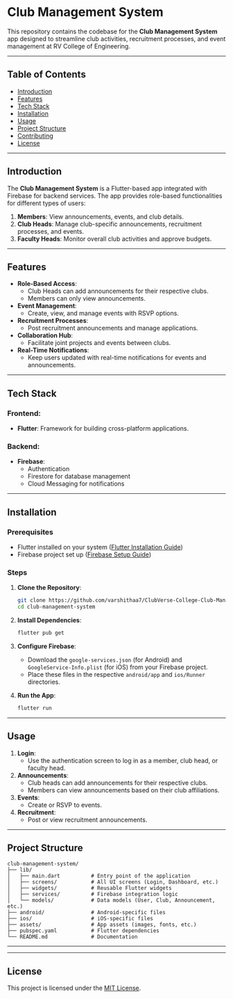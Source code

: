 # Club Management System

This repository contains the codebase for the **Club Management System** app designed to streamline club activities, recruitment processes, and event management at RV College of Engineering.

---

## Table of Contents
- [Introduction](#introduction)
- [Features](#features)
- [Tech Stack](#tech-stack)
- [Installation](#installation)
- [Usage](#usage)
- [Project Structure](#project-structure)
- [Contributing](#contributing)
- [License](#license)

---

## Introduction
The **Club Management System** is a Flutter-based app integrated with Firebase for backend services. The app provides role-based functionalities for different types of users:

1. **Members**: View announcements, events, and club details.
2. **Club Heads**: Manage club-specific announcements, recruitment processes, and events.
3. **Faculty Heads**: Monitor overall club activities and approve budgets.

---

## Features
- **Role-Based Access**:
  - Club Heads can add announcements for their respective clubs.
  - Members can only view announcements.
- **Event Management**:
  - Create, view, and manage events with RSVP options.
- **Recruitment Processes**:
  - Post recruitment announcements and manage applications.
- **Collaboration Hub**:
  - Facilitate joint projects and events between clubs.
- **Real-Time Notifications**:
  - Keep users updated with real-time notifications for events and announcements.

---

## Tech Stack
### **Frontend**:
- **Flutter**: Framework for building cross-platform applications.

### **Backend**:
- **Firebase**:
  - Authentication
  - Firestore for database management
  - Cloud Messaging for notifications

---

## Installation

### Prerequisites
- Flutter installed on your system ([Flutter Installation Guide](https://flutter.dev/docs/get-started/install))
- Firebase project set up ([Firebase Setup Guide](https://firebase.google.com/docs/flutter/setup))

### Steps
1. **Clone the Repository**:
   ```bash
   git clone https://github.com/varshithaa7/ClubVerse-College-Club-Management-app.git
   cd club-management-system
   ```

2. **Install Dependencies**:
   ```bash
   flutter pub get
   ```

3. **Configure Firebase**:
   - Download the `google-services.json` (for Android) and `GoogleService-Info.plist` (for iOS) from your Firebase project.
   - Place these files in the respective `android/app` and `ios/Runner` directories.

4. **Run the App**:
   ```bash
   flutter run
   ```

---

## Usage
1. **Login**:
   - Use the authentication screen to log in as a member, club head, or faculty head.
2. **Announcements**:
   - Club heads can add announcements for their respective clubs.
   - Members can view announcements based on their club affiliations.
3. **Events**:
   - Create or RSVP to events.
4. **Recruitment**:
   - Post or view recruitment announcements.

---

## Project Structure
```
club-management-system/
├── lib/
│   ├── main.dart          # Entry point of the application
│   ├── screens/           # All UI screens (Login, Dashboard, etc.)
│   ├── widgets/           # Reusable Flutter widgets
│   ├── services/          # Firebase integration logic
│   └── models/            # Data models (User, Club, Announcement, etc.)
├── android/               # Android-specific files
├── ios/                   # iOS-specific files
├── assets/                # App assets (images, fonts, etc.)
├── pubspec.yaml           # Flutter dependencies
└── README.md              # Documentation
```

---



---

## License
This project is licensed under the [MIT License](LICENSE).

